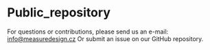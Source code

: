 # Public_repository
For questions or contributions, please send us an e-mail: info@measuredesign.cz 
Or submit an issue on our GitHub repository.
